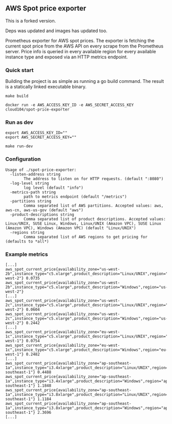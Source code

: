 ## AWS Spot price exporter

This is a forked version. 

Deps was updated and images has updated too.

Prometheus exporter for AWS spot prices.
The exporter is fetching the current spot price from the AWS API on every scrape from the Prometheus server.
Price info is queried in every available region for every available instance type and exposed via an HTTP metrics endpoint.

### Quick start

Building the project is as simple as running a go build command. The result is a statically linked executable binary.
```
make build
```

```
docker run -e AWS_ACCESS_KEY_ID -e AWS_SECRET_ACCESS_KEY cloud104/spot-price-exporter
```

### Run as dev
```
export AWS_ACCESS_KEY_ID=""
export AWS_SECRET_ACCESS_KEY=""

make run-dev
```

### Configuration

```
Usage of ./spot-price-exporter:
  -listen-address string
        The address to listen on for HTTP requests. (default ":8080")
  -log-level string
        log level (default "info")
  -metrics-path string
        path to metrics endpoint (default "/metrics")
  -partitions string
        Comma separated list of AWS partitions. Accepted values: aws, aws-cn, aws-us-gov (default "aws")
  -product-descriptions string
        Comma separated list of product descriptions. Accepted values: Linux/UNIX, SUSE Linux, Windows, Linux/UNIX (Amazon VPC), SUSE Linux (Amazon VPC), Windows (Amazon VPC) (default "Linux/UNIX")
  -regions string
        Comma separated list of AWS regions to get pricing for (defaults to *all*)
```

### Example metrics

```
[...]
aws_spot_current_price{availability_zone="us-west-2b",instance_type="c5.xlarge",product_description="Linux/UNIX",region="us-west-2"} 0.0735
aws_spot_current_price{availability_zone="us-west-2b",instance_type="c5.xlarge",product_description="Windows",region="us-west-2"}
[...]
aws_spot_current_price{availability_zone="us-west-2c",instance_type="c5.xlarge",product_description="Linux/UNIX",region="us-west-2"} 0.0604
aws_spot_current_price{availability_zone="us-west-2c",instance_type="c5.xlarge",product_description="Windows",region="us-west-2"} 0.2442
[...]
aws_spot_current_price{availability_zone="eu-west-1c",instance_type="c5.xlarge",product_description="Linux/UNIX",region="eu-west-1"} 0.0754
aws_spot_current_price{availability_zone="eu-west-1c",instance_type="c5.xlarge",product_description="Windows",region="eu-west-1"} 0.2482
[...]
aws_spot_current_price{availability_zone="ap-southeast-1a",instance_type="i3.4xlarge",product_description="Linux/UNIX",region="ap-southeast-1"} 0.4488
aws_spot_current_price{availability_zone="ap-southeast-1a",instance_type="i3.4xlarge",product_description="Windows",region="ap-southeast-1"} 1.1848
aws_spot_current_price{availability_zone="ap-southeast-1a",instance_type="i3.8xlarge",product_description="Linux/UNIX",region="ap-southeast-1"} 1.1184
aws_spot_current_price{availability_zone="ap-southeast-1a",instance_type="i3.8xlarge",product_description="Windows",region="ap-southeast-1"} 2.3696
[...]
```